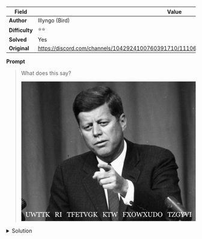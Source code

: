 |Field|Value|
|---|---|
|**Author**|Illyngo (Bird)|
|**Difficulty**|⭐⭐|
|**Solved**|Yes|
|**Original**|https://discord.com/channels/1042924100760391710/1110625554476040323/1150545168253071400|

**Prompt**
> What does this say?
>
> ![](../attachments/jfk.png) 

<details>
<summary>Solution</summary>
Each word is encrypted with a Caeser cipher with a certain key

A brute force approach showed the words were encrypted with the keys 5 3 17 5 3 17, making the original text 'PROOF OF CONCEPT FOR CULTURAL CIPHER'
Caeser ciphers have keys which are 26-periodic meaning key 3 and key 29 would yield the same result

5/29/17 is the birthdate (mm/dd/yy) of John Fitzgerald Kennedy, the man represented in the image
</details>
